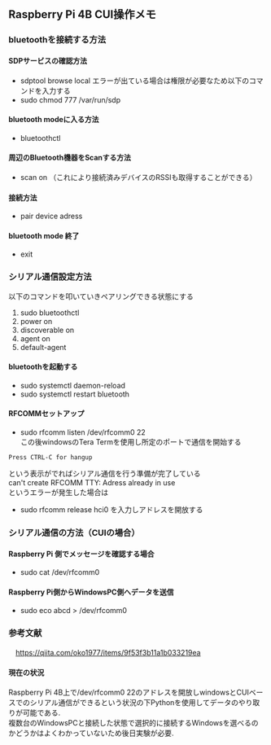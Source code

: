 ## Raspberry Pi 4B CUI操作メモ

### bluetoothを接続する方法
#### SDPサービスの確認方法
 - sdptool browse local
エラーが出ている場合は権限が必要なため以下のコマンドを入力する<br />
 - sudo chmod 777 /var/run/sdp

#### bluetooth modeに入る方法
 - bluetoothctl

#### 周辺のBluetooth機器をScanする方法
 - scan on （これにより接続済みデバイスのRSSIも取得することができる）

#### 接続方法
 - pair device adress

#### bluetooth mode 終了
 - exit

### シリアル通信設定方法
以下のコマンドを叩いていきペアリングできる状態にする<br />
1. sudo bluetoothctl
2. power on
3. discoverable on
4. agent on
5. default-agent

#### bluetoothを起動する
 - sudo systemctl daemon-reload <br />
 - sudo systemctl restart bluetooth

#### RFCOMMセットアップ
 - sudo rfcomm listen /dev/rfcomm0 22 <br />
この後windowsのTera Termを使用し所定のポートで通信を開始する <br />
```
Press CTRL-C for hangup 
```
という表示がでればシリアル通信を行う準備が完了している <br />
can't create RFCOMM TTY: Adress already in use<br />
というエラーが発生した場合は
 - sudo rfcomm release hci0
を入力しアドレスを開放する

### シリアル通信の方法（CUIの場合）
#### Raspberry Pi 側でメッセージを確認する場合
 - sudo cat /dev/rfcomm0

#### Raspberry Pi側からWindowsPC側へデータを送信
 - sudo eco abcd > /dev/rfcomm0
### 参考文献
　https://qiita.com/oko1977/items/9f53f3b11a1b033219ea

#### 現在の状況
Raspberry Pi 4B上で/dev/rfcomm0 22のアドレスを開放しwindowsとCUIベースでのシリアル通信ができるという状況の下Pythonを使用してデータのやり取りが可能である.<br />
複数台のWindowsPCと接続した状態で選択的に接続するWindowsを選べるのかどうかはよくわかっていないため後日実験が必要.
